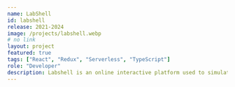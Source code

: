```yaml
---
name: LabShell
id: labshell
release: 2021-2024
image: /projects/labshell.webp
# no link
layout: project
featured: true
tags: ["React", "Redux", "Serverless", "TypeScript"]
role: "Developer"
description: Labshell is an online interactive platform used to simulate in-person labs, allowing students who are part of Oregon State Ecampus to perform the labs required for their degree from a remote setting. This platform hosts over 1000 active users and currently offers 30 different Chemistry labs.
---
```

